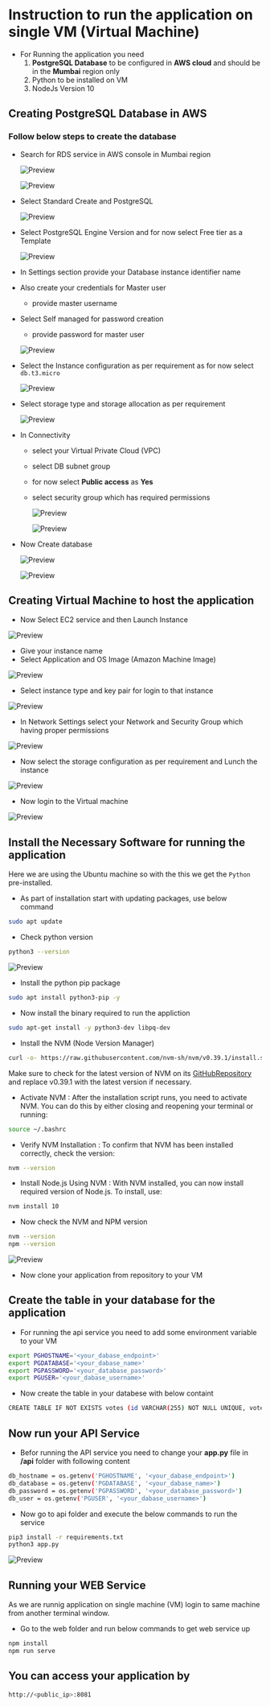 # Instruction to run the application on single VM (Virtual Machine)

* For Running the application you need
    1. **PostgreSQL Database** to be configured in **AWS cloud** and should be in the **Mumbai** region only
    2. Python to be installed on VM
    3. NodeJs Version 10

## Creating PostgreSQL Database in AWS

### Follow below steps to create the database

* Search for RDS service in AWS console in Mumbai region

  ![Preview](./images/db1.png)

  ![Preview](./images/db2.png)

* Select Standard Create and PostgreSQL

  ![Preview](./images/db3.png)

* Select PostgreSQL Engine Version and for now select Free tier as a Template

  ![Preview](./images/db4.png)

* In Settings section provide your Database instance identifier name
* Also create your credentials for Master user
  * provide master username
* Select Self managed for password creation
  * provide password for master user

  ![Preview](./images/db5.png)

* Select the Instance configuration as per requirement as for now select `db.t3.micro` 

  ![Preview](./images/db6.png)

* Select storage type and storage allocation as per requirement

  ![Preview](./images/db7.png)

* In Connectivity
  * select your Virtual Private Cloud (VPC)
  * select DB subnet group
  * for now select **Public access** as **Yes**
  * select security group which has required permissions

    ![Preview](./images/db8.png)

    ![Preview](./images/db9.png)
  
* Now Create database

  ![Preview](./images/db10.png)

  ![Preview](./images/db11.png)

## Creating Virtual Machine to host the application

* Now Select EC2 service and then Launch Instance

![Preview](./images/ec2_1.png)

* Give your instance name
* Select Application and OS Image (Amazon Machine Image)

![Preview](./images/ec2_2.png)

* Select instance type and key pair for login to that instance

![Preview](./images/ec2_3.png)

* In Network Settings select your Network and Security Group which having proper permissions

![Preview](./images/ec2_4.png)

* Now select the storage configuration as per requirement and Lunch the instance

![Preview](./images/ec2_5.png)

* Now login to the Virtual machine

![Preview](./images/vm1.png)

## Install the Necessary Software for running the application

Here we are using the Ubuntu machine so with the this we get the `Python` pre-installed.

* As part of installation start with updating packages, use below command
```bash
sudo apt update
```
* Check python version
```bash
python3 --version
```
![Preview](./images/vm2.png)

* Install the python pip package
```bash
sudo apt install python3-pip -y
```
* Now install the binary required to run the appliction
```bash
sudo apt-get install -y python3-dev libpq-dev
```
* Install the NVM (Node Version Manager)
```bash
curl -o- https://raw.githubusercontent.com/nvm-sh/nvm/v0.39.1/install.sh | bash
```
Make sure to check for the latest version of NVM on its [GitHubRepository](https://github.com/nvm-sh/nvm) and replace v0.39.1 with the latest version if necessary.

* Activate NVM : After the installation script runs, you need to activate NVM. You can do this by either closing and reopening your terminal or running:
```bash
source ~/.bashrc
```

* Verify NVM Installation : To confirm that NVM has been installed correctly, check the version:
```bash
nvm --version
```

* Install Node.js Using NVM : With NVM installed, you can now install required version of Node.js. To install, use:
```bash
nvm install 10
```
* Now check the NVM and NPM version 
```bash
nvm --version
npm --version
```
![Preview](./images/vm3.png)

* Now clone your application from repository to your VM

## Create the table in your database for the application

* For running the api service you need to add some environment variable to your VM
```bash
export PGHOSTNAME='<your_dabase_endpoint>'
export PGDATABASE='<your_dabase_name>'
export PGPASSWORD='<your_database_password>'
export PGUSER='<your_dabase_username>'
```
* Now create the table in your databese with below containt
```bash
CREATE TABLE IF NOT EXISTS votes (id VARCHAR(255) NOT NULL UNIQUE, vote VARCHAR(255) NOT NULL, created_at timestamp default NULL)
```

## Now run your API Service 

* Befor running the API service you need to change your **app.py** file in **/api** folder with following content
```bash
db_hostname = os.getenv('PGHOSTNAME', '<your_dabase_endpoint>')
db_database = os.getenv('PGDATABASE', '<your_dabase_name>')
db_password = os.getenv('PGPASSWORD', '<your_database_password>')
db_user = os.getenv('PGUSER', '<your_dabase_username>')
```
* Now go to api folder and execute the below commands to run the service
```bash
pip3 install -r requirements.txt
python3 app.py
```

![Preview](./images/app.png)

## Running your WEB Service

As we are runnig application on single machine (VM) login to same machine from another terminal window.

* Go to the web folder and run below commands to get web service up
```bash
npm install
npm run serve
```

## You can access your application by 

```bash 
http://<public_ip>:8081
```